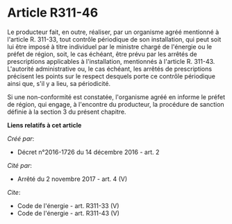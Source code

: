 # Article R311-46

Le producteur fait, en outre, réaliser, par un organisme agréé mentionné à l'article R. 311-33, tout contrôle périodique de
son installation, qui peut soit lui être imposé à titre individuel par le ministre chargé de l'énergie ou le préfet de
région, soit, le cas échéant, être prévu par les arrêtés de prescriptions applicables à l'installation, mentionnés à
l'article R. 311-43. L'autorité administrative ou, le cas échéant, les arrêtés de prescriptions précisent les points sur le
respect desquels porte ce contrôle périodique ainsi que, s'il y a lieu, sa périodicité. 

Si une non-conformité est constatée, l'organisme agréé en informe le préfet de région, qui engage, à l'encontre du
producteur, la procédure de sanction définie à la section 3 du présent chapitre.

**Liens relatifs à cet article**

_Créé par_:

  - Décret n°2016-1726 du 14 décembre 2016 - art. 2

_Cité par_:

  - Arrêté du 2 novembre 2017 - art. 4 (V)

_Cite_:

  - Code de l'énergie - art. R311-33 (V)
  - Code de l'énergie - art. R311-43 (V)
